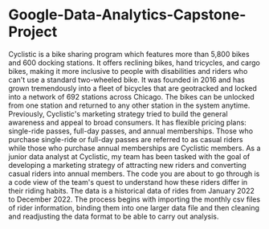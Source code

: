 # Google-Data-Analytics-Capstone-Project
Cyclistic is a bike sharing program which features more than 5,800 bikes and 600 docking stations. It offers reclining bikes, hand tricycles, and cargo bikes, making it more inclusive to people with disabilities and riders who can't use a standard two-wheeled bike. It was founded in 2016 and has grown tremendously into a fleet of bicycles that are geotracked and locked into a network of 692 stations across Chicago. The bikes can be unlocked from one station and returned to any other station in the system anytime. 
Previously, Cyclistic's marketing strategy tried to build the general awareness and appeal to broad consumers. It has flexible pricing plans: single-ride passes, full-day passes, and annual memberships. Those who purchase single-ride or full-day passes are referred to as casual riders while those who purchase annual memberships are Cyclistic members. 
As a junior data analyst at Cyclistic, my team has been tasked with the goal of developing a marketing strategy of attracting new riders and  converting casual riders into annual members.
The code you are about to go through is a code view of the team's quest to understand how these riders differ in their riding habits. The data is a historical data of rides from January 2022 to December 2022. The process begins with importing the monthly csv files of rider information, binding them into one larger data file and then cleaning and readjusting the data format to be able to carry out analysis.
